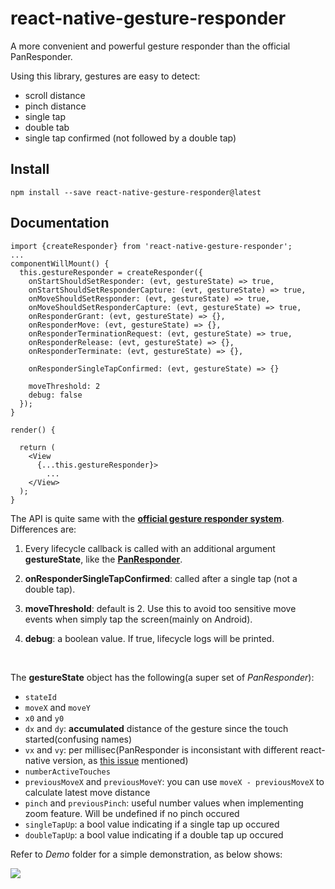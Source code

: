 # react-native-gesture-responder

A more convenient and powerful gesture responder than the official PanResponder.

Using this library, gestures are easy to detect:

* scroll distance
* pinch distance
* single tap
* double tab
* single tap confirmed (not followed by a double tap)

## Install

`npm install --save react-native-gesture-responder@latest`

## Documentation

```
import {createResponder} from 'react-native-gesture-responder';
...
componentWillMount() {
  this.gestureResponder = createResponder({
    onStartShouldSetResponder: (evt, gestureState) => true,
    onStartShouldSetResponderCapture: (evt, gestureState) => true,
    onMoveShouldSetResponder: (evt, gestureState) => true,
    onMoveShouldSetResponderCapture: (evt, gestureState) => true,
    onResponderGrant: (evt, gestureState) => {},
    onResponderMove: (evt, gestureState) => {},
    onResponderTerminationRequest: (evt, gestureState) => true,
    onResponderRelease: (evt, gestureState) => {},
    onResponderTerminate: (evt, gestureState) => {},
    
    onResponderSingleTapConfirmed: (evt, gestureState) => {}
    
    moveThreshold: 2
    debug: false
  });
}

render() {
  
  return (
    <View
      {...this.gestureResponder}>
		...
    </View>
  );
}
```

The API is quite same with the **[official gesture responder system](https://facebook.github.io/react-native/docs/gesture-responder-system.html)**. Differences are:

1. Every lifecycle callback is called with an additional argument **gestureState**, like the **[PanResponder](https://facebook.github.io/react-native/docs/panresponder.html)**.

2. **onResponderSingleTapConfirmed**: called after a single tap (not a double tap).

3. **moveThreshold**: default is 2. Use this to avoid too sensitive move events when simply tap the screen(mainly on Android).

4. **debug**: a boolean value. If true, lifecycle logs will be printed.

   ​

The **gestureState** object has the following(a super set of *PanResponder*):

* `stateId`
* `moveX` and `moveY`
* `x0` and `y0`
* `dx` and `dy`: **accumulated** distance of the gesture since the touch started(confusing names)
* `vx` and `vy`: per millisec(PanResponder is inconsistant with different react-native version, as [this issue](https://github.com/facebook/react-native/issues/8104) mentioned)
* `numberActiveTouches`
* `previousMoveX` and `previousMoveY`: you can use `moveX - previousMoveX` to calculate latest move distance
* `pinch` and `previousPinch`: useful number values when implementing zoom feature. Will be undefined if no pinch occured
* `singleTapUp`: a bool value indicating if a single tap up occured
* `doubleTapUp`: a bool value indicating if a double tap up occured




Refer to *Demo* folder for a simple demonstration, as below shows:

![](Demo/demo.gif)
